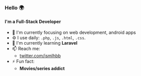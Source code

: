 ### Hello 🌍
#### I'm a Full-Stack Developer
- 👀 I'm currently focusing on web development, android apps
- ⚙️ I use daily: `.php`, `.js`, `.html`, `.css`.
- 🔭 I'm currently learning **Laravel**
- 📫 Reach me: 
  - [twitter.com/ismlhbb](https://twitter.com/ismlhbb)
- ⚡ Fun fact:
  - **Movies/series addict**




<!--
**ismlhbb/ismlhbb** is a ✨ _special_ ✨ repository because its `README.md` (this file) appears on your GitHub profile.

Here are some ideas to get you started:

- 🔭 I’m currently working on ...
- 🌱 I’m currently learning ...
- 👯 I’m looking to collaborate on ...
- 🤔 I’m looking for help with ...
- 💬 Ask me about ...
...
- 😄 Pronouns: ...
- ⚡ Fun fact: ...
-->
